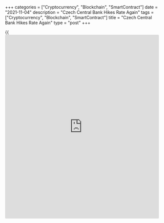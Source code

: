 +++
categories = ["Cryptocurrency", "Blockchain", "SmartContract"]
date = "2021-11-04"
description = "Czech Central Bank Hikes Rate Again"
tags = ["Cryptocurrency", "Blockchain", "SmartContract"]
title = "Czech Central Bank Hikes Rate Again"
type = "post"
+++

{{<iframe id="large-banner" src="https://www.bounty.group/#slide=18.0" width="100%" height="600" scrolling="no" style="border: 0px solid rgb(216, 221, 230); border-radius: 3px;">}}

The Czech central bank raised its key interest rate further and the
increase was more than expected, citing the outlook for higher
inflationary pressures and slower growth in the coming months.

The bank board decided to raise the two-week repo rate by 125 basis
points to 2.75 percent, the Czech National Bank said in a statement on
Thursday.  
  
"This forceful interest rate increase aims to return inflation close to
the target at the monetary [policy](https://www.fintechee.com/policy/) horizon, i.e. 12-18 months ahead, and
to support the anchoring of firms' and households' inflation
expectations," the bank said.

"These expectations have recently been faced with significantly elevated
inflation and the Czech National Bank does not intend to allow them to
become more significantly unanchored from the 2.00 percent target."  
  
Economists had forecast an increase to 2.00 percent.

"The Bank Board is ready to continue increasing interest rates in line
with the autumn forecast," the central bank added.  
  
The previous change in the key interest rate was a 75 basis points hike
late September.  
  
Policymakers also increased the discount rate to 1.75 percent and the
Lombard rate to 3.75 percent.

Five members voted in favor of the latest hike in interest rates and two
members voted for leaving them unchanged.

For comments and feedback [contact](https://www.playgroundfx.com/contact/): editorial@rtt[news](https://www.letsplayfx.com/blog/forex-news-website/).com

[Economic News][1]

 **What parts of the world are seeing the best (and worst) economic
performances lately? Click[here][2] to check out our [Econ Scorecard][2]
and find out! See up-to-the-moment [ranking](https://www.playgroundfx.com/blog/crypto-exchange-ranking/)s for the best and worst
performers in [GDP][3], [unemployment rate][4], [inflation][2] and much
more.**

   1. www.rtt[news](https://www.letsplayfx.com/blog/forex-news-website/).com/Content/EconomicNews.aspx
   2. www.rtt[news](https://www.letsplayfx.com/blog/forex-news-website/).com/economic-scorecard/world-rank/CPI/highest-performance.aspx
   3. www.rtt[news](https://www.letsplayfx.com/blog/forex-news-website/).com/economic-scorecard/world-rank/GDP/highest-performance.aspx
   4. www.rtt[news](https://www.letsplayfx.com/blog/forex-news-website/).com/economic-scorecard/world-rank/unemployment-rate/lowest-performance.aspx